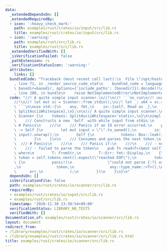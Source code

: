 ```yaml
---
data:
  _extendedDependsOn: []
  _extendedRequiredBy:
  - icon: ':heavy_check_mark:'
    path: examples/rust/crates/io/input/src/lib.rs
    title: examples/rust/crates/io/input/src/lib.rs
  - icon: ':warning:'
    path: examples/rust/src/lib.rs
    title: examples/rust/src/lib.rs
  _extendedVerifiedWith: []
  _isVerificationFailed: false
  _pathExtension: rs
  _verificationStatusIcon: ':warning:'
  attributes:
    links: []
  bundledCode: "Traceback (most recent call last):\n  File \"/opt/hostedtoolcache/Python/3.10.4/x64/lib/python3.10/site-packages/onlinejudge_verify/documentation/build.py\"\
    , line 71, in _render_source_code_stat\n    bundled_code = language.bundle(stat.path,\
    \ basedir=basedir, options={'include_paths': [basedir]}).decode()\n  File \"/opt/hostedtoolcache/Python/3.10.4/x64/lib/python3.10/site-packages/onlinejudge_verify/languages/rust.py\"\
    , line 288, in bundle\n    raise NotImplementedError\nNotImplementedError\n"
  code: "//! A quite simple input scanner.\n//!\n//! ```no_run\n//! use scanner::Scanner;\n\
    //!\n//! let mut sc = Scanner::from_stdin();\n//! let _: u64 = sc.read();\n//!\
    \ ```\n\nuse std::{\n    any, fmt,\n    io::{self, Read as _},\n    str::{FromStr,\
    \ SplitAsciiWhitespace},\n};\n\n/// A quite simple input scanner.\npub struct\
    \ Scanner {\n    tokens: SplitAsciiWhitespace<'static>,\n}\n\nimpl Scanner {\n\
    \    /// Constructs a new `Self` with while input from stdin.\n    ///\n    ///\
    \ # Panics\n    ///\n    /// Panics if an IO error occurred.\n    pub fn from_stdin()\
    \ -> Self {\n        let mut input = \"\".to_owned();\n        io::stdin().read_to_string(&mut\
    \ input).unwrap();\n        Self {\n            tokens: Box::leak(input.into_boxed_str()).split_ascii_whitespace(),\n\
    \        }\n    }\n\n    /// Consumes and parses the next token.\n    ///\n  \
    \  /// # Panics\n    ///\n    /// Panics if:\n    ///\n    /// - no token left\n\
    \    /// - failed to parse the token\n    pub fn read<T>(&mut self) -> T\n   \
    \ where\n        T: FromStr,\n        T::Err: fmt::Display,\n    {\n        let\
    \ token = self.tokens.next().expect(\"reached EOF\");\n        token.parse().unwrap_or_else(|err|\
    \ {\n            panic!(\n                \"could not parse {:?} as `{}`: {}\"\
    ,\n                token,\n                any::type_name::<T>(),\n          \
    \      err,\n            );\n        })\n    }\n}\n"
  dependsOn: []
  isVerificationFile: false
  path: examples/rust/crates/io/scanner/src/lib.rs
  requiredBy:
  - examples/rust/crates/io/input/src/lib.rs
  - examples/rust/src/lib.rs
  timestamp: '2020-11-30 13:30:54+09:00'
  verificationStatus: LIBRARY_NO_TESTS
  verifiedWith: []
documentation_of: examples/rust/crates/io/scanner/src/lib.rs
layout: document
redirect_from:
- /library/examples/rust/crates/io/scanner/src/lib.rs
- /library/examples/rust/crates/io/scanner/src/lib.rs.html
title: examples/rust/crates/io/scanner/src/lib.rs
---
```

